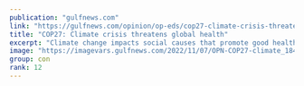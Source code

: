 ```yaml
---
publication: "gulfnews.com"
link: "https://gulfnews.com/opinion/op-eds/cop27-climate-crisis-threatens-global-health-1.91797058#"
title: "COP27: Climate crisis threatens global health"
excerpt: "Climate change impacts social causes that promote good health, like sustainable livelihood"
image: "https://imagevars.gulfnews.com/2022/11/07/OPN-COP27-climate_18451c67296_medium.jpg"
group: con
rank: 12
---
```

